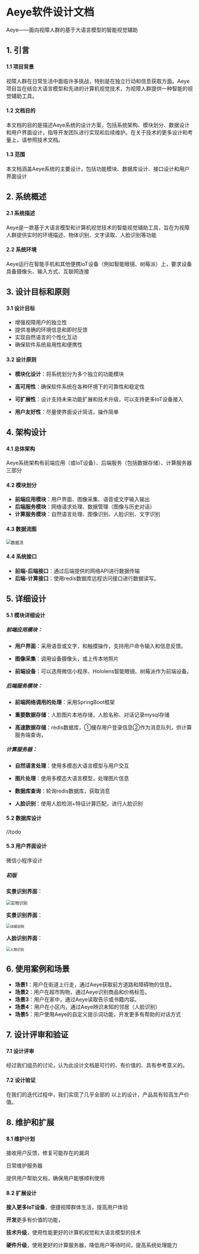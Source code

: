 # Aeye软件设计文档

Aeye——面向视障人群的基于大语言模型的智能视觉辅助





## 1. 引言

#### 1.1 项目背景

视障人群在日常生活中面临许多挑战，特别是在独立行动和信息获取方面。Aeye项目旨在结合大语言模型和先进的计算机视觉技术，为视障人群提供一种智能的视觉辅助工具。



#### 1.2 文档目的

本文档的目的是描述Aeye系统的设计方案，包括系统架构、模块划分、数据设计和用户界面设计，指导开发团队进行实现和后续维护。在关于技术的更多设计和考量上，请参照技术文档。



#### 1.3 范围

本文档涵盖Aeye系统的主要设计，包括功能模块、数据库设计、接口设计和用户界面设计







## 2. 系统概述

#### 2.1 系统描述

Aeye是一款基于大语言模型和计算机视觉技术的智能视觉辅助工具，旨在为视障人群提供实时的环境描述、物体识别、文字读取、人脸识别等功能

#### 2.2 系统环境

Aeye运行在智能手机和其他便携IoT设备（例如智能眼镜、树莓派）上，要求设备具备摄像头、输入方式、互联网连接







## 3. 设计目标和原则

#### 3.1 设计目标

- 增强视障用户的独立性
- 提供准确的环境信息和即时反馈
- 实现自然语言的个性化互动
- 确保软件系统易用性和便携性



#### 3.2 设计原则

- **模块化设计**：将系统划分为多个独立的功能模块

- **高可用性**：确保软件系统在各种环境下的可靠性和稳定性

- **可扩展性**：设计支持未来功能扩展和技术升级，可以支持更多IoT设备接入

- **用户友好性**：尽量使界面设计简洁，操作简单

    





## 4. 架构设计

#### 4.1 总体架构

Aeye系统架构有前端应用（或IoT设备）、后端服务（包括数据存储）、计算服务器三部分



#### 4.2 模块划分

- **前端应用模块**：用户界面、图像采集、语音或文字输入输出
- **后端服务模块**：网络请求处理、数据管理（图像与历史对话）
- **计算服务模块**：自然语言处理、图像识别、人脸识别、文字识别



#### 4.3 数据流图

<img src="D:\EgdeDownload\数据流.png" alt="数据流" style="zoom: 80%;" />



#### 4.4 系统接口

- **前端-后端接口**：通过后端提供的网络API进行数据传输
- **后端-计算接口**：使用redis数据库远程访问接口进行数据读写。







## 5. 详细设计

#### 5.1 模块详细设计

##### **前端应用模块**：

- **用户界面**：采用语音或文字，和触摸操作，支持用户命令输入和信息反馈。

- **图像采集**：调用设备摄像头，或上传本地照片

- **前端设备**：可以选用微信小程序、Hololens智能眼镜、树莓派作为前端设备。

    

##### 后端服务模块：

- **前端网络调用的处理**：采用SpringBoot框架

- **重要数据存储**：人脸图片本地存储，人脸名称、对话记录mysql存储

- **高速数据存储**：redis数据库，①缓存用户登录信息②作为消息队列，供计算服务端查询，

    

##### 计算服务器：

- **自然语言处理**：使用多模态大语言模型与用户交互

- **图片处理**：使用多模态大语言模型，处理图片信息

- **数据库查询**：轮询redis数据库，获取消息

- **人脸识别**：使用人脸检测+特征计算匹配，进行人脸识别

    

#### 5.2 数据库设计

//todo



#### 5.3 用户界面设计

微信小程序设计

##### 初版

**实景识别界面**：

<img src="Aeye设计文档.assets/实物识别.png" alt="实物识别" style="zoom:80%;" />

**实景识别界面**：

<img src="Aeye设计文档.assets/详细说明.png" alt="详细说明" style="zoom:67%;" />

**人脸识别界面**：

<img src="Aeye设计文档.assets/人物识别.png" alt="人物识别" style="zoom:67%;" />





## 6. 使用案例和场景

- **场景1**：用户在街道上行走，通过Aeye获取前方道路和障碍物的信息。
- **场景2**：用户在超市购物，通过Aeye识别商品和价格标签。
- **场景3**：用户在家中，通过Aeye读取告示或书籍内容。
- **场景4**：用户在小区内，通过Aeye辨识未知的邻居（人脸识别）
- **场景5**：用户使用Aeye的自定义提示词功能，开发更多有帮助的对话方式







## 7. 设计评审和验证

#### 7.1 设计评审

经过我们组员的讨论，认为此设计文档是可行的、有价值的、具有参考意义的。



#### 7.2 设计验证

在我们的迭代过程中，我们实现了几乎全部的 以上的设计，产品具有较高生产价值。







## 8. 维护和扩展

#### 8.1 维护计划

接收用户反馈，修复可能存在的漏洞

日常维护服务器

提供用户帮助文档，确保用户能够顺利使用



#### 8.2 扩展设计

**接入更多IoT设备**，便捷视障群体生活，提高用户体验

**开发**更多有价值的功能，

**技术升级**，使用性能更好的计算机视觉和大语言模型的技术

**硬件升级**，使用更好的计算服务器，降低用户等待时间，提高系统处理能力
